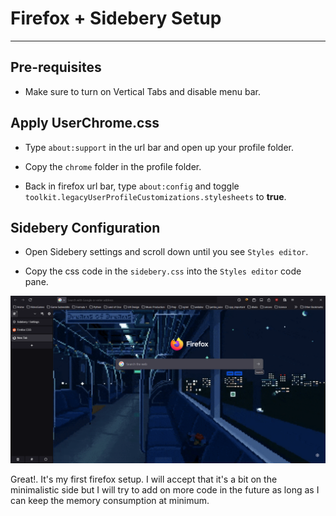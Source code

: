 # Firefox + Sidebery Setup

---
## Pre-requisites

- Make sure to turn on Vertical Tabs and disable menu bar.

## Apply UserChrome.css

- Type `about:support` in the url bar and open up your profile folder.

- Copy the `chrome` folder in the profile folder.

- Back in firefox url bar, type `about:config` and toggle `toolkit.legacyUserProfileCustomizations.stylesheets` to **true**.

## Sidebery Configuration

- Open Sidebery settings and scroll down until you see `Styles editor`.

- Copy the css code in the `sidebery.css` into the `Styles editor` code pane.

![alt text](image.png)

Great!. It's my first firefox setup. I will accept that it's a bit on the minimalistic side but I will try to add on more code in the future as long as I can keep the memory consumption at minimum.
